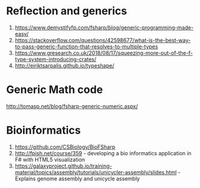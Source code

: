# Reflection and generics
1. https://www.demystifyfp.com/fsharp/blog/generic-programming-made-easy/
2. https://stackoverflow.com/questions/42598677/what-is-the-best-way-to-pass-generic-function-that-resolves-to-multiple-types
3. https://www.gresearch.co.uk/2018/08/17/squeezing-more-out-of-the-f-type-system-introducing-crates/
4. http://eiriktsarpalis.github.io/typeshape/

# Generic Math code
http://tomasp.net/blog/fsharp-generic-numeric.aspx/

# Bioinformatics
1. https://github.com/CSBiology/BioFSharp
2. http://fpish.net/course/359 - developing a bio informatics application in F# with HTML5 visualization 
3. https://galaxyproject.github.io/training-material/topics/assembly/tutorials/unicycler-assembly/slides.html - Explains genome assembly and unicycle assembly
